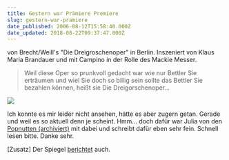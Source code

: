 ```yaml
---
title: Gestern war Prämiere Premiere
slug: gestern-war-pramiere
date_published: 2006-08-12T15:58:40.000Z
date_updated: 2018-08-22T09:37:47.000Z
---
```


von Brecht/Weill's "Die Dreigroschenoper" in Berlin. Inszeniert von Klaus Maria Brandauer und mit Campino in der Rolle des Mackie Messer.

> Weil diese Oper so prunkvoll gedacht war wie nur Bettler Sie erträumen und wiel Sie doch so billig sein sollte das Bettler Sie bezahlen können, heißt sie Die Dreigorschenoper...

![](//picdump.thafaker.de/performancing/3.groschen.oper.jpg)

Ich konnte es mir leider nicht ansehen, hätte es aber zugern getan. Gerade und weil es so aktuell denn je scheint. Hmm... doch dafür war Julia von den [Popnutten (archiviert)](http://web.archive.org/web/20060819182338/http://www.popnutten.de:80/archiv/2006/08/11/dreigroschenoper/) mit dabei und schreibt dafür eben sehr fein. Schnell lesen bitte. Danke sehr.

[Zusatz] Der Spiegel [berichtet](http://www.spiegel.de/kultur/gesellschaft/0,1518,431410,00.html) auch.
